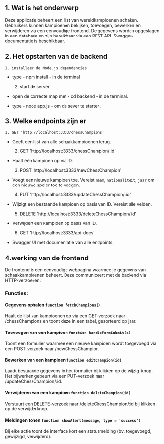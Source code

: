 ## 1. Wat is het onderwerp

Deze applicatie beheert een lijst van wereldkampioenen schaken. 
Gebruikers kunnen kampioenen bekijken, toevoegen, bewerken en verwijderen via een eenvoudige frontend. 
De gegevens worden opgeslagen in een database en zijn bereikbaar via een REST API. 
Swagger-documentatie is beschikbaar.

## 2. Het opstarten van de backend
    1. installeer de Node.js dependencies
* type - npm install - in de terminal


    2. start de server
* open de correcte map met - cd backend - in de terminal.

* type - node app.js - om de sever te starten.


## 3. Welke endpoints zijn er
    1. GET 'http://localhost:3333/chessChampions'
* Geeft een lijst van alle schaakkampioenen terug.


    2. GET 'http://localhost:3333/chessChampion/:id'
* Haalt één kampioen op via ID.


    3. POST 'http://localhost:3333/newChessChampion'
* Voegt een nieuwe kampioen toe. Vereist `naam`, `nationaliteit`, `jaar` om een nieuwe speler toe te voegen.


    4. PUT	'http://localhost:3333/updateChessChampion/:id'
* Wijzigt een bestaande kampioen op basis van ID. Vereist alle velden.


    5. DELETE	'http://localhost:3333/deleteChessChampion/:id'
* Verwijdert een kampioen op basis van ID.


    6. GET	'http://localhost:3333/api-docs'
* Swagger UI met documentatie van alle endpoints.


## 4.werking van de frontend

De frontend is een eenvoudige webpagina waarmee je gegevens van schaakkampioenen beheert. Deze communiceert met de backend via HTTP-verzoeken.

### Functies:
#### Gegevens ophalen `function fetchChampions()`
Haalt de lijst van kampioenen op via een GET-verzoek naar /chessChampions en toont deze in een tabel, gesorteerd op jaar.

#### Toevoegen van een kampioen `function handleFormSubmit(e)`
Toont een formulier waarmee een nieuwe kampioen wordt toegevoegd via een POST-verzoek naar /newChessChampion.

#### Bewerken van een kampioen `function editChampion(id)`
Laadt bestaande gegevens in het formulier bij klikken op de wijzig-knop. Het bijwerken gebeurt via een PUT-verzoek naar /updateChessChampion/:id.

#### Verwijderen van een kampioen `function deleteChampion(id)`
Verstuurt een DELETE-verzoek naar /deleteChessChampion/:id bij klikken op de verwijderknop.

#### Meldingen tonen `function showAlert(message, type = 'success')`
Bij elke actie toont de interface kort een statusmelding (bv. toegevoegd, gewijzigd, verwijderd).